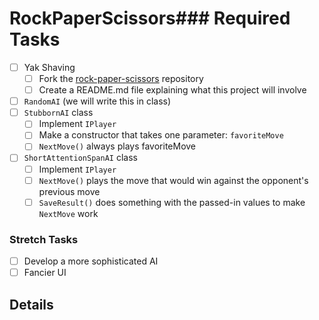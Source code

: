 # RockPaperScissors### Required Tasks

- [ ] Yak Shaving
  - [ ] Fork the [rock-paper-scissors](https://github.com/wcci-summer-2016/rock-paper-scissors) repository
  - [ ] Create a README.md file explaining what this project will involve
- [ ] `RandomAI` (we will write this in class)
- [ ] `StubbornAI` class
  - [ ] Implement `IPlayer`
  - [ ] Make a constructor that takes one parameter: `favoriteMove`
  - [ ] `NextMove()` always plays favoriteMove
- [ ] `ShortAttentionSpanAI` class
  - [ ] Implement `IPlayer`
  - [ ] `NextMove()` plays the move that would win against the opponent's previous move
  - [ ] `SaveResult()` does something with the passed-in values to make `NextMove` work

### Stretch Tasks

- [ ] Develop a more sophisticated AI
- [ ] Fancier UI

## Details
